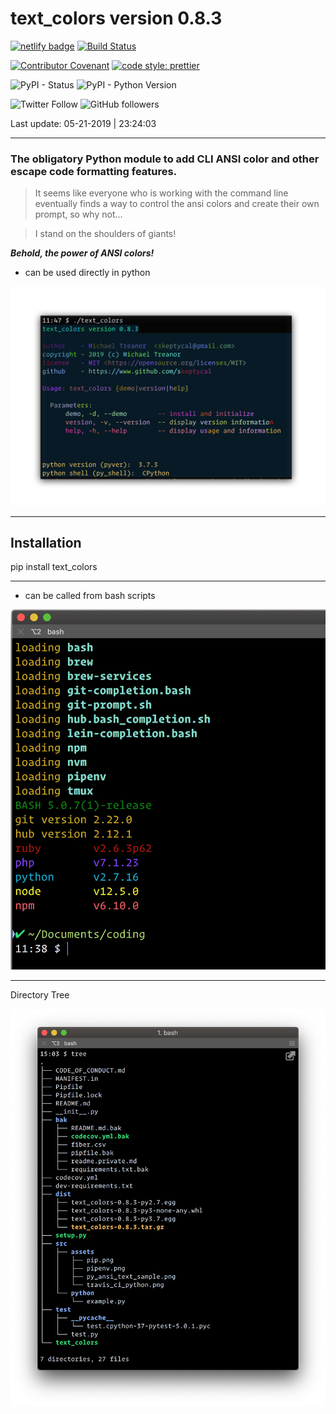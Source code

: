 # text_colors version 0.8.3

[![netlify badge](https://api.netlify.com/api/v1/badges/416b8ca3-82db-470f-9adf-a6d06264ca75/deploy-status)](https://app.netlify.com/sites/mystifying-keller-ab5658/deploys) [![Build Status](https://travis-ci.com/skeptycal/text_colors.svg?branch=master)](https://travis-ci.com/skeptycal/text_colors)

[![Contributor Covenant](https://img.shields.io/badge/Contributor%20Covenant-v1.4%20adopted-ff69b4.svg)](code-of-conduct.md) [![code style: prettier](https://img.shields.io/badge/code_style-prettier-ff69b4.svg?style=flat-square)](https://github.com/prettier/prettier)

![PyPI - Status](https://img.shields.io/pypi/status/text_colors.svg) ![PyPI - Python Version](https://img.shields.io/pypi/pyversions/flask.svg?color=Yellow&label=Python&style=popout)

![Twitter Follow](https://img.shields.io/twitter/follow/skeptycal.svg?label=%40skeptycal&style=social) ![GitHub followers](https://img.shields.io/github/followers/skeptycal.svg?style=social)

Last update: 05-21-2019 | 23:24:03

---

### The obligatory Python module to add CLI ANSI color and other escape code formatting features.

> It seems like everyone who is working with the command line eventually finds a way to control the ansi colors and create their own prompt, so why not...

> I stand on the shoulders of giants!

**_Behold, the power of ANSI colors!_**

- can be used directly in python

![python ansi color text sample](src/assets/py_ansi_text_sample.png)

---

## Installation

pip install text_colors

---

- can be called from bash scripts

![bash ansi color text sample](src/assets/pip.png)

---

Directory Tree

![directory tree map](src/assets/dir_tree.png)

[netlify_link]:
[travis_link]:
[azure]: (https://img.shields.io/azure-devops/build/skeptycal0275/skeptycal/1.svg?color=blue&label=Azure%20DevOps&style=popout)
[pyver]: (https://img.shields.io/pypi/pyversions/flask.svg?color=Yellow&label=Python&style=popout)
